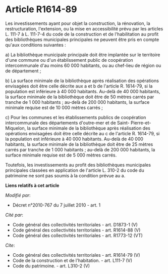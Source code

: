 # Article R1614-89

Les investissements ayant pour objet la construction, la rénovation, la restructuration, l'extension, ou la mise en
accessibilité prévu par les articles L. 111-7 à L. 111-7-4 du code de la construction et de l'habilitation au profit des
bibliothèques municipales principales ne peuvent être pris en compte qu'aux conditions suivantes : 

a) La bibliothèque municipale principale doit être implantée sur le territoire d'une commune ou d'un établissement public de
coopération intercommunale d'au moins 60 000 habitants, ou au chef-lieu de région ou de département ; 

b) La surface minimale de la bibliothèque après réalisation des opérations envisagées doit être celle décrite aux a et b de
l'article R. 1614-79, si la population est inférieure à 40 000 habitants. Au-delà de 40 000 habitants, la surface minimale de
la bibliothèque doit être de 50 mètres carrés par tranche de 1 000 habitants ; au-delà de 200 000 habitants, la surface
minimale requise est de 10 000 mètres carrés ; 

c) Pour les communes et les établissements publics de coopération intercommunale des départements d'outre-mer et de Saint-
Pierre-et-Miquelon, la surface minimale de la bibliothèque après réalisation des opérations envisagées doit être celle
décrite au c de l'article R. 1614-79, si la population est inférieure à 40 000 habitants. Au-delà de 40 000 habitants, la
surface minimale de la bibliothèque doit être de 25 mètres carrés par tranche de 1 000 habitants ; au-delà de 200 000
habitants, la surface minimale requise est de 5 000 mètres carrés. 

Toutefois, les investissements au profit des bibliothèques municipales principales classées en application de l'article L.
310-2 du code du patrimoine ne sont pas soumis à la condition prévue au a.

**Liens relatifs à cet article**

_Modifié par_:

  - Décret n°2010-767 du 7 juillet 2010 - art. 1

_Cité par_:

  - Code général des collectivités territoriales - art. D1873-1 (V)
  - Code général des collectivités territoriales - art. R1614-88 (V)
  - Code général des collectivités territoriales - art. R1773-12 (VT)

_Cite_:

  - Code général des collectivités territoriales - art. R1614-79 (V)
  - Code de la construction et de l'habitation. - art. L111-7 (V)
  - Code du patrimoine. - art. L310-2 (V)
